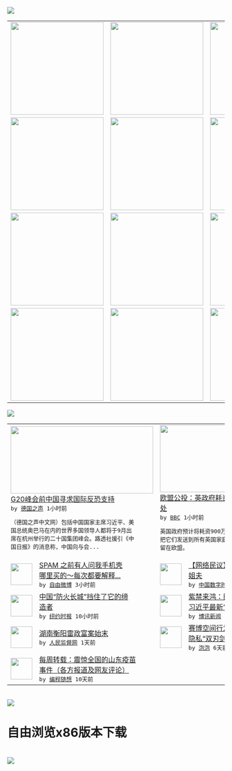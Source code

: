 

<a href="https://github.com/greatfire/z/raw/master/FreeBrowser.apk"><img src="https://raw.githubusercontent.com/greatfire/wiki/master/x/header.png" /></a><table><tr><td width="262" align="center" valign="center"><a href="https://github.com/greatfire/wiki/wiki/nyt" title="纽约时报中文网 国际纵览"><img src="https://raw.githubusercontent.com/greatfire/wiki/master/x/nyt_flag.png" width="215"/></a></td><td width="262" align="center" valign="center"><a href="https://github.com/greatfire/wiki/wiki/dw" title=""><img src="https://raw.githubusercontent.com/greatfire/wiki/master/x/dw_flag.png" width="215"/></a></td><td width="262" align="center" valign="center"><a href="https://github.com/greatfire/wiki/wiki/rmjd" title=""><img src="https://raw.githubusercontent.com/greatfire/wiki/master/x/rmjd_flag.png" width="215"/></a></td></tr><tr><td width="262" align="center" valign="center"><a href="https://github.com/paopaonetizen/website" title="泡泡 - 未经审查的互联网信息"><img src="https://raw.githubusercontent.com/greatfire/wiki/master/x/pp_flag.png" width="215"/></a></td><td width="262" align="center" valign="center"><a href="https://github.com/getlantern/mirror" title="以及自由微博和GreatFire.org官方中文论坛"><img src="https://raw.githubusercontent.com/greatfire/wiki/master/x/lantern_flag.png" width="215"/></a></td><td width="262" align="center" valign="center"><a href="https://github.com/cdtmirrors/m/" title=""><img src="https://raw.githubusercontent.com/greatfire/wiki/master/x/cdt_flag.png" width="215"/></a></td></tr><tr><td width="262" align="center" valign="center"><a href="https://github.com/program-think/blog" title="编程随想的博客"><img src="https://raw.githubusercontent.com/greatfire/wiki/master/x/pt_flag.png" width="215"/></a></td><td width="262" align="center" valign="center"><a href="https://github.com/greatfire/wiki/wiki/bbc" title=""><img src="https://raw.githubusercontent.com/greatfire/wiki/master/x/bbc_flag.png" width="215"/></a></td><td width="262" align="center" valign="center"><a href="https://github.com/freeweibo/s" title="自由微博 - 匿名和不受屏蔽的新浪微博搜索"><img src="https://raw.githubusercontent.com/greatfire/wiki/master/x/fw_flag.png" width="215"/></a></td></tr><tr><td width="262" align="center" valign="center"><a href="https://github.com/greatfire/wiki/wiki/google" title=""><img src="https://raw.githubusercontent.com/greatfire/wiki/master/x/google_flag.png" width="215"/></a></td><td width="262" align="center" valign="center"><a href="https://github.com/bxnews/boxun" title=""><img src="https://raw.githubusercontent.com/greatfire/wiki/master/x/bx_flag.png" width="215"/></a></td><td width="262" align="center" valign="center"><a href="https://github.com/greatfire/wiki/wiki/open-source" title="欢迎访问GreatFire.org开发者项目网站"><img src="https://raw.githubusercontent.com/greatfire/wiki/master/x/open-source_flag.png" width="215"/></a></td></tr></table><img src="https://raw.githubusercontent.com/greatfire/wiki/master/x/newsfeed text.png" /><table cols="4"><tr><td colspan="2" width="380"><a href="http://dw.com/p/1IRL4?maca=chi-GK-text-greatfire-all-chinese-15625-xml-mrss"><img src="http://www.dw.com/image/0,,17467793_302,00.jpg" width="330" height="156"/></a></br><a href="http://dw.com/p/1IRL4?maca=chi-GK-text-greatfire-all-chinese-15625-xml-mrss">G20峰会前中国寻求国际反恐支持</a></br><kbd> by <a href="http://dw.de">德国之声</a> 1小时前 </kbd></br><pre>（德国之声中文网）包括中国国家主席习近平、美<br/>国总统奥巴马在内的世界多国领导人都将于9月出<br/>席在杭州举行的二十国集团峰会。路透社援引《中<br/>国日报》的消息称，中国向与会...</pre></td><td colspan="2" width="380"><a href="http://www.bbc.com/zhongwen/simp/uk/2016/04/160407_eu_referendum_govt_leaflets"><img src="http://a.files.bbci.co.uk/worldservice/live/assets/images/2016/03/26/160326072138_uk_eu_flags_144x81_getty_nocredit.jpg" width="330" height="156"/></a></br><a href="http://www.bbc.com/zhongwen/simp/uk/2016/04/160407_eu_referendum_govt_leaflets">欧盟公投：英政府耗资数百万宣传留在欧盟好<br/>处</a></br><kbd> by <a href="http://www.bbc.co.uk/zhongwen/simp">BBC</a> 1小时前 </kbd></br><pre>英国政府预计将耗资900万英镑，印发手册然后<br/>把它们发送到所有英国家庭，阐述为什么英国应该<br/>留在欧盟。</pre></td></tr><tr><td><img src="http://ww3.sinaimg.cn/large/5db8744fjw1f2o98cuzlbj20qo0qon1z.jpg" width="50" height="50"/></td><td width="280"><a href="https://freeweibo.com/weibo/3961677542640357">SPAM 之前有人问我手机壳<br/>哪里买的～每次都要解释...</a></br><kbd> by <a href="https://freeweibo.com/">自由微博</a> 3小时前 </kbd></td><td><img src="https://raw.githubusercontent.com/greatfire/wiki/master/x/cdt_logo.png" width="50" height="50"/></td><td width="280"><a href="http://feedproxy.google.com/~r/chinadigitaltimes/zcNw/~3/dmM86jYx9SQ/">【网络民议】看敏感词库 已到<br/>姐夫</a></br><kbd> by <a href="http://chinadigitaltimes.net/chinese/">中国数字时代</a> 5小时前 </kbd></td></tr><tr><td><img src="http://static01.nyt.com/images/2016/04/07/world/07CHINAFIREWALL-web1/07CHINAFIREWALL-web1-articleLarge.jpg" width="50" height="50"/></td><td width="280"><a href="https://d3qlz4p8smvoli.cloudfront.net/china/20160407/c07chinafirewall/">中国“防火长城”挡住了它的缔<br/>造者</a></br><kbd> by <a href="http://m.cn.nytimes.com/">纽约时报</a> 10小时前 </kbd></td><td><img src="https://raw.githubusercontent.com/greatfire/wiki/master/x/bx_logo.png" width="50" height="50"/></td><td width="280"><a href="http://www.boxun.com/news/gb/china/2016/04/201604070011.shtml">紫禁来鸿：巴拿马文件束手无策<br/>习近平最新“批示”请看...</a></br><kbd> by <a href="http://www.boxun.com">博讯新闻</a> 1天前 </kbd></td></tr><tr><td><img src="http://www.rmjdw.com/uploads/allimg/160406/1103411N0-0.jpg" width="50" height="50"/></td><td width="280"><a href="http://www.rmjdw.com//shehuijilu/20160406/15522.html">湖南衡阳雷政富案始末 </a></br><kbd> by <a href="http://www.rmjdw.com/">人民监督网</a> 1天前 </kbd></td><td><img src="https://pao-pao.net/sites/pao-pao.net/files/styles/large/public/xia_pian_wen_zhong_tu_.jpg?itok=PbTXxyjR" width="50" height="50"/></td><td width="280"><a href="https://pao-pao.net/article/684">赛博空间行为心理：群组极化和<br/>隐私“双刃剑”（下）</a></br><kbd> by <a href="https://pao-pao.net">泡泡</a> 6天前 </kbd></td></tr><tr><td><img src="http://lh3.googleusercontent.com/p2SuJcGJA5Ib4khCcDZHZ_CBvjPHoVm9tUYxfnxhd9YsFoIMYFQSb3rH6_YQEJDl-0e1-IjOO1-YYbY2C9Px_jP_2-6K0Nnd72J0FfNUokRAPNImUTDJ-YVNFoMriHvORu_GAnvguh4" width="50" height="50"/></td><td width="280"><a href="http://feedproxy.google.com/~r/programthink/~3/H-pq0ktXeyw/weekly-share-99.html">每周转载：震惊全国的山东疫苗<br/>事件（各方报道及网友评论）</a></br><kbd> by <a href="http://program-think.blogspot.com">编程随想</a> 10天前 </kbd></td></table></br><a href="https://github.com/greatfire/z/raw/master/FreeBrowser.apk"><img src="https://raw.githubusercontent.com/greatfire/wiki/master/x/download app.png" /></a><h1>自由浏览x86版本下载<h1><a href="https://github.com/greatfire/z/raw/master/FreeBrowser-x86.apk"><img src="https://raw.githubusercontent.com/greatfire/images/master/fb86.qr.png" /></a>